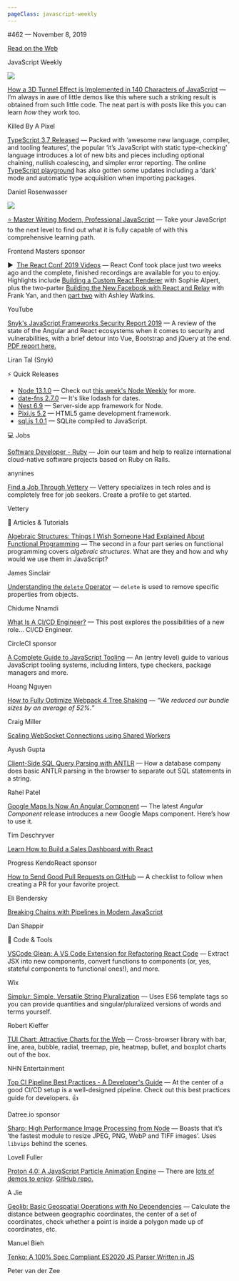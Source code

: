 ```yaml
---
pageClass: javascript-weekly
---
```


<!-- left/right splitbar -->
  

#462 — November 8, 2019

[Read on the Web](https://javascriptweekly.com/link/79747/web)

<!-- masthead -->
 

JavaScript Weekly

 
[![](https://res.cloudinary.com/cpress/image/upload/w_1280,e_sharpen:60/v1573233200/pgn6sqkntktx5s7rscln.png)](https://javascriptweekly.com/link/79751/web)
 

[How a 3D Tunnel Effect is Implemented in 140 Characters of JavaScript](https://javascriptweekly.com/link/79751/web "frankforce.com") — I’m always in awe of little demos like this where such a striking result is obtained from such little code. The neat part is with posts like this you can learn _how_ they work too.

Killed By A Pixel

 

[TypeScript 3.7 Released](https://javascriptweekly.com/link/79748/web "devblogs.microsoft.com") — Packed with ‘awesome new language, compiler, and tooling features’, the popular ‘it’s JavaScript with static type-checking’ language introduces a lot of new bits and pieces including optional chaining, nullish coalescing, and simpler error reporting. The online [TypeScript playground](https://javascriptweekly.com/link/79749/web) has also gotten some updates including a ‘dark’ mode and automatic type acquisition when importing packages.

Daniel Rosenwasser

 
[![](https://copm.s3.amazonaws.com/189aa059.png)](https://javascriptweekly.com/link/79750/web)

[⭐️ Master Writing Modern, Professional JavaScript](https://javascriptweekly.com/link/79750/web "frontendmasters.com") — Take your JavaScript to the next level to find out what it is fully capable of with this comprehensive learning path.

Frontend Masters sponsor

 
 

▶  [The React Conf 2019 Videos](https://javascriptweekly.com/link/79752/web "www.youtube.com") — React Conf took place just two weeks ago and the complete, finished recordings are available for you to enjoy. Highlights include [Building a Custom React Renderer](https://javascriptweekly.com/link/79753/web) with Sophie Alpert, plus the two-parter [Building the New Facebook with React and Relay](https://javascriptweekly.com/link/79754/web) with Frank Yan, and then [part two](https://javascriptweekly.com/link/79755/web) with Ashley Watkins.

YouTube

 

[Snyk's JavaScript Frameworks Security Report 2019](https://javascriptweekly.com/link/79783/web "snyk.io") — A review of the state of the Angular and React ecosystems when it comes to security and vulnerabilities, with a brief detour into Vue, Bootstrap and jQuery at the end. [PDF report here.](https://javascriptweekly.com/link/79784/web)

Liran Tal \(Snyk\)

 
<!-- normal content section -->
 

⚡️ Quick Releases

- [Node 13.1.0](https://javascriptweekly.com/link/79778/web) — Check out [this week's Node Weekly](https://javascriptweekly.com/link/79788/web) for more.
- [date-fns 2.7.0](https://javascriptweekly.com/link/79779/web) — It's like lodash for dates.
- [Nest 6.9](https://javascriptweekly.com/link/79780/web) — Server-side app framework for Node.
- [Pixi.js 5.2](https://javascriptweekly.com/link/79781/web) — HTML5 game development framework.
- [sql.js 1.0.1](https://javascriptweekly.com/link/79782/web) — SQLite compiled to JavaScript.

 

💻 Jobs

 

[Software Developer \- Ruby](https://javascriptweekly.com/link/79756/web "www.anynines.com") — Join our team and help to realize international cloud-native software projects based on Ruby on Rails.

anynines

 

[Find a Job Through Vettery](https://javascriptweekly.com/link/79757/web "www.vettery.com") — Vettery specializes in tech roles and is completely free for job seekers. Create a profile to get started.

Vettery

 

📘 Articles \& Tutorials

 

[Algebraic Structures: Things I Wish Someone Had Explained About Functional Programming](https://javascriptweekly.com/link/79758/web "jrsinclair.com") — The second in a four part series on functional programming covers _algebraic structures_. What are they and how and why would we use them in JavaScript\?

James Sinclair

 

[Understanding the `delete` Operator](https://javascriptweekly.com/link/79759/web "blog.bitsrc.io") — `delete` is used to remove specific properties from objects.

Chidume Nnamdi

 

[What Is A CI/CD Engineer\?](https://javascriptweekly.com/link/79760/web "circleci.com") — This post explores the possibilities of a new role... CI/CD Engineer.

CircleCI sponsor

 

[A Complete Guide to JavaScript Tooling](https://javascriptweekly.com/link/79785/web "dev.to") — An \(entry level\) guide to various JavaScript tooling systems, including linters, type checkers, package managers and more.

Hoang Nguyen

 

[How to Fully Optimize Webpack 4 Tree Shaking](https://javascriptweekly.com/link/79761/web "medium.com") — _“We reduced our bundle sizes by an average of 52\%.”_

Craig Miller

 

[Scaling WebSocket Connections using Shared Workers](https://javascriptweekly.com/link/79762/web "ayushgp.github.io")

Ayush Gupta

 

[Client-Side SQL Query Parsing with ANTLR](https://javascriptweekly.com/link/79763/web "rockset.com") — How a database company does basic ANTLR parsing in the browser to separate out SQL statements in a string.

Rahel Patel

 

[Google Maps Is Now An Angular Component](https://javascriptweekly.com/link/79766/web "blog.angularindepth.com") — The latest _Angular Component_ release introduces a new Google Maps component. Here’s how to use it.

Tim Deschryver

 

[Learn How to Build a Sales Dashboard with React](https://javascriptweekly.com/link/79765/web "www.telerik.com")

Progress KendoReact sponsor

 

[How to Send Good Pull Requests on GitHub](https://javascriptweekly.com/link/79767/web "eli.thegreenplace.net") — A checklist to follow when creating a PR for your favorite project.

Eli Bendersky

 

[Breaking Chains with Pipelines in Modern JavaScript](https://javascriptweekly.com/link/79786/web "www.wix.engineering")

Dan Shappir

 

🔧 Code \& Tools

 

[VSCode Glean: A VS Code Extension for Refactoring React Code](https://javascriptweekly.com/link/79768/web "github.com") — Extract JSX into new components, convert functions to components \(or, yes, stateful components to functional ones\!\), and more.

Wix

 

[Simplur: Simple, Versatile String Pluralization](https://javascriptweekly.com/link/79769/web "github.com") — Uses ES6 template tags so you can provide quantities and singular/pluralized versions of words and terms yourself.

Robert Kieffer

 

[TUI Chart: Attractive Charts for the Web](https://javascriptweekly.com/link/79770/web "ui.toast.com") — Cross-browser library with bar, line, area, bubble, radial, treemap, pie, heatmap, bullet, and boxplot charts out of the box.

NHN Entertainment

 

[Top CI Pipeline Best Practices \- A Developer's Guide](https://javascriptweekly.com/link/79771/web "try.datree.io") — At the center of a good CI/CD setup is a well-designed pipeline. Check out this best practices guide for developers. 👍

Datree.io sponsor

 

[Sharp: High Performance Image Processing from Node](https://javascriptweekly.com/link/79772/web "github.com") — Boasts that it’s ‘the fastest module to resize JPEG, PNG, WebP and TIFF images’. Uses `libvips` behind the scenes.

Lovell Fuller

 

[Proton 4.0: A JavaScript Particle Animation Engine](https://javascriptweekly.com/link/79773/web "a-jie.github.io") — There are [lots of demos to enjoy](https://javascriptweekly.com/link/79774/web). [GitHub repo.](https://javascriptweekly.com/link/79775/web)

A Jie

 

[Geolib: Basic Geospatial Operations with No Dependencies](https://javascriptweekly.com/link/79776/web "github.com") — Calculate the distance between geographic coordinates, the center of a set of coordinates, check whether a point is inside a polygon made up of coordinates, etc.

Manuel Bieh

 

[Tenko: A 100\% Spec Compliant ES2020 JS Parser Written in JS](https://javascriptweekly.com/link/79777/web "github.com")

Peter van der Zee
